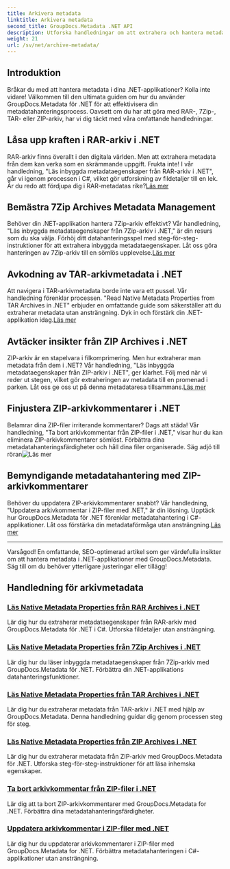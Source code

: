```yaml
---
title: Arkivera metadata
linktitle: Arkivera metadata
second_title: GroupDocs.Metadata .NET API
description: Utforska handledningar om att extrahera och hantera metadataegenskaper från olika arkivformat som RAR, 7Zip, TAR och ZIP med hjälp av GroupDocs.Metadata för .NET.
weight: 21
url: /sv/net/archive-metadata/
---
```


## Introduktion

Bråkar du med att hantera metadata i dina .NET-applikationer? Kolla inte vidare! Välkommen till den ultimata guiden om hur du använder GroupDocs.Metadata för .NET för att effektivisera din metadatahanteringsprocess. Oavsett om du har att göra med RAR-, 7Zip-, TAR- eller ZIP-arkiv, har vi dig täckt med våra omfattande handledningar.

## Låsa upp kraften i RAR-arkiv i .NET

 RAR-arkiv finns överallt i den digitala världen. Men att extrahera metadata från dem kan verka som en skrämmande uppgift. Frukta inte! I vår handledning, "Läs inbyggda metadataegenskaper från RAR-arkiv i .NET", går vi igenom processen i C#, vilket gör utforskning av fildetaljer till en lek. Är du redo att fördjupa dig i RAR-metadatas rike?[Läs mer](./read-native-metadata-rar-archives/)

## Bemästra 7Zip Archives Metadata Management

Behöver din .NET-applikation hantera 7Zip-arkiv effektivt? Vår handledning, "Läs inbyggda metadataegenskaper från 7Zip-arkiv i .NET," är din resurs som du ska välja. Förhöj ditt datahanteringsspel med steg-för-steg-instruktioner för att extrahera inbyggda metadataegenskaper. Låt oss göra hanteringen av 7Zip-arkiv till en sömlös upplevelse.[Läs mer](./read-native-metadata-7zip-archives/)

## Avkodning av TAR-arkivmetadata i .NET

 Att navigera i TAR-arkivmetadata borde inte vara ett pussel. Vår handledning förenklar processen. "Read Native Metadata Properties from TAR Archives in .NET" erbjuder en omfattande guide som säkerställer att du extraherar metadata utan ansträngning. Dyk in och förstärk din .NET-applikation idag.[Läs mer](./read-native-metadata-tar-archives/)

## Avtäcker insikter från ZIP Archives i .NET

ZIP-arkiv är en stapelvara i filkomprimering. Men hur extraherar man metadata från dem i .NET? Vår handledning, "Läs inbyggda metadataegenskaper från ZIP-arkiv i .NET", ger klarhet. Följ med när vi reder ut stegen, vilket gör extraheringen av metadata till en promenad i parken. Låt oss ge oss ut på denna metadataresa tillsammans.[Läs mer](./read-native-metadata-zip-archives/)

## Finjustera ZIP-arkivkommentarer i .NET

 Belamrar dina ZIP-filer irriterande kommentarer? Dags att städa! Vår handledning, "Ta bort arkivkommentar från ZIP-filer i .NET," visar hur du kan eliminera ZIP-arkivkommentarer sömlöst. Förbättra dina metadatahanteringsfärdigheter och håll dina filer organiserade. Säg adjö till röran![Läs mer](./remove-archive-comment-zip-files/)

## Bemyndigande metadatahantering med ZIP-arkivkommentarer

Behöver du uppdatera ZIP-arkivkommentarer snabbt? Vår handledning, "Uppdatera arkivkommentar i ZIP-filer med .NET," är din lösning. Upptäck hur GroupDocs.Metadata för .NET förenklar metadatahantering i C#-applikationer. Låt oss förstärka din metadataförmåga utan ansträngning.[Läs mer](./update-archive-comment-zip-files/)

---

Varsågod! En omfattande, SEO-optimerad artikel som ger värdefulla insikter om att hantera metadata i .NET-applikationer med GroupDocs.Metadata. Säg till om du behöver ytterligare justeringar eller tillägg!
## Handledning för arkivmetadata
### [Läs Native Metadata Properties från RAR Archives i .NET](./read-native-metadata-rar-archives/)
Lär dig hur du extraherar metadataegenskaper från RAR-arkiv med GroupDocs.Metadata för .NET i C#. Utforska fildetaljer utan ansträngning.
### [Läs Native Metadata Properties från 7Zip Archives i .NET](./read-native-metadata-7zip-archives/)
Lär dig hur du läser inbyggda metadataegenskaper från 7Zip-arkiv med GroupDocs.Metadata för .NET. Förbättra din .NET-applikations datahanteringsfunktioner.
### [Läs Native Metadata Properties från TAR Archives i .NET](./read-native-metadata-tar-archives/)
Lär dig hur du extraherar metadata från TAR-arkiv i .NET med hjälp av GroupDocs.Metadata. Denna handledning guidar dig genom processen steg för steg.
### [Läs Native Metadata Properties från ZIP Archives i .NET](./read-native-metadata-zip-archives/)
Lär dig hur du extraherar metadata från ZIP-arkiv med GroupDocs.Metadata för .NET. Utforska steg-för-steg-instruktioner för att läsa inhemska egenskaper.
### [Ta bort arkivkommentar från ZIP-filer i .NET](./remove-archive-comment-zip-files/)
Lär dig att ta bort ZIP-arkivkommentarer med GroupDocs.Metadata for .NET. Förbättra dina metadatahanteringsfärdigheter.
### [Uppdatera arkivkommentar i ZIP-filer med .NET](./update-archive-comment-zip-files/)
Lär dig hur du uppdaterar arkivkommentarer i ZIP-filer med GroupDocs.Metadata for .NET. Förbättra metadatahanteringen i C#-applikationer utan ansträngning.